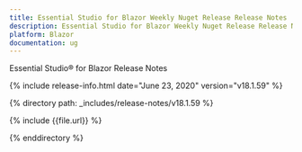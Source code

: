 ```yaml
---
title: Essential Studio for Blazor Weekly Nuget Release Release Notes  
description: Essential Studio for Blazor Weekly Nuget Release Release Notes  
platform: Blazor
documentation: ug
---
```


Essential Studio&reg; for Blazor  Release Notes  

{% include release-info.html date="June 23, 2020"  version="v18.1.59" %} 

{% directory path: _includes/release-notes/v18.1.59 %}

{% include {{file.url}} %}

{% enddirectory %}

